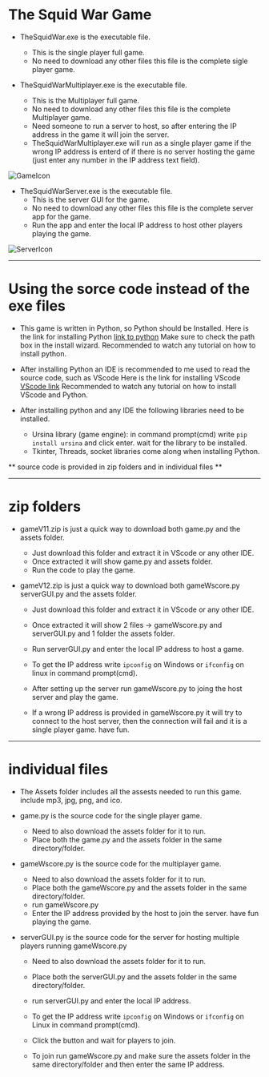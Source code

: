 # The Squid War Game

- TheSquidWar.exe is the executable file. 
   - This is the single player full game.
   - No need to download any other files this file is the complete sigle player game.
   

- TheSquidWarMultiplayer.exe is the executable file.
   - This is the Multiplayer full game.
   - No need to download any other files this file is the complete Multiplayer game.
   - Need someone to run a server to host, so after entering the IP address in the game it will join the server.
   - TheSquidWarMultiplayer.exe will run as a single player game if the wrong IP address is enterd of if there is no server hosting the game (just enter any number in the IP address text field). 

![GameIcon](assets/squid.ico)

- TheSquidWarServer.exe is the executable file.
   - This is the server GUI for the game.
   - No need to download any other files this file is the complete server app for the game.
   - Run the app and enter the local IP address to host other players playing the game.

![ServerIcon](assets/squidServer.ico)


---


# Using the sorce code instead of the exe files

- This game is written in Python, so Python should be Installed. 
   Here is the link for installing Python [link to python](https://www.python.org/downloads/)
   Make sure to check the path box in the install wizard. Recommended to watch any tutorial on how to install python.  

- After installing Python an IDE is recommended to me used to read the source code, such as VScode
   Here is the link for installing VScode [VScode link](https://code.visualstudio.com/download)
   Recommended to watch any tutorial on how to install VScode and Python.
   
- After installing python and any IDE the following libraries need to be installed.   
   - Ursina library (game engine): in command prompt(cmd) write ```pip install ursina``` and click enter. wait for the library to be installed.
   - Tkinter, Threads, socket libraries come along when installing Python.    

** source code is provided in zip folders and in individual files **


---


# zip folders

 - gameV11.zip is just a quick way to download both game.py and the assets folder.
   - Just download this folder and extract it in VScode or any other IDE.
   - Once extracted it will show game.py and assets folder.
   - Run the code to play the game.


- gameV12.zip is just a quick way to download both gameWscore.py serverGUI.py and the assets folder.
   - Just download this folder and extract it in VScode or any other IDE.
   - Once extracted it will show 2 files -> gameWscore.py and serverGUI.py and 1 folder the assets folder.
   - Run serverGUI.py and enter the local IP address to host a game.
   
   - To get the IP address write ```ipconfig``` on Windows or ```ifconfig``` on linux in command prompt(cmd).
   
   - After setting up the server run gameWscore.py to joing the host server and play the game.
   - If a wrong IP address is provided in gameWscore.py it will try to connect to the host server, then the connection will fail and it is a single player game. have fun.


---


# individual files

- The Assets folder includes all the assests needed to run this game. include mp3, jpg, png, and ico.


- game.py is the source code for the single player game.
   - Need to also download the assets folder for it to run.
   - Place both the game.py and the assets folder in the same directory/folder.


- gameWscore.py is the source code for the multiplayer game.
   - Need to also download the assets folder for it to run.
   - Place both the gameWscore.py and the assets folder in the same directory/folder.
   - run gameWscore.py
   - Enter the IP address provided by the host to join the server. have fun playing the game.


- serverGUI.py is the source code for the server for hosting multiple players running gameWscore.py
   - Need to also download the assets folder for it to run.
   - Place both the serverGUI.py and the assets folder in the same directory/folder.
   - run serverGUI.py and enter the local IP address.

   - To get the IP address write ```ipconfig``` on Windows or ```ifconfig``` on Linux in command prompt(cmd).

   - Click the button and wait for players to join.
   - To join run gameWscore.py and make sure the assets folder in the same directory/folder and then enter the same IP address.

